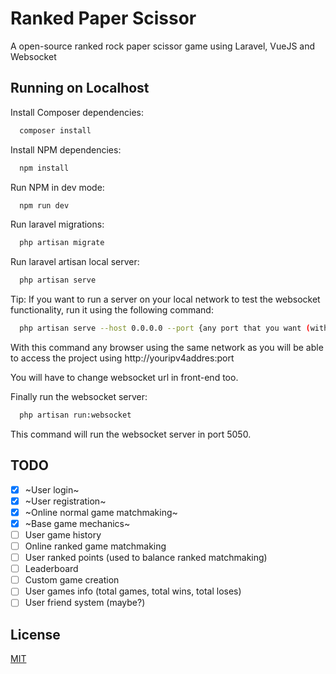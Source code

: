 
# Ranked Paper Scissor

A open-source ranked rock paper scissor game using Laravel, VueJS and Websocket

## Running on Localhost

Install Composer dependencies:
```bash
  composer install
```

Install NPM dependencies:
```bash
  npm install
```

Run NPM in dev mode:
```bash
  npm run dev
```

Run laravel migrations:
```bash
  php artisan migrate
```

Run laravel artisan local server:
```bash
  php artisan serve
```
Tip: If you want to run a server on your local network to test the websocket functionality, run it using the following command:
```bash
  php artisan serve --host 0.0.0.0 --port {any port that you want (without the brackets)}
```
With this command any browser using the same network as you will be able to access the project using http://youripv4addres:port

You will have to change websocket url in front-end too.

Finally run the websocket server:
```bash
  php artisan run:websocket
```
This command will run the websocket server in port 5050.
## TODO

- [X]  ~User login~
- [X]  ~User registration~
- [X]  ~Online normal game matchmaking~
- [X]  ~Base game mechanics~
- [ ]  User game history
- [ ]  Online ranked game matchmaking
- [ ]  User ranked points (used to balance ranked matchmaking)
- [ ]  Leaderboard
- [ ]  Custom game creation
- [ ]  User games info (total games, total wins, total loses)
- [ ]  User friend system (maybe?)

## License

[MIT](https://choosealicense.com/licenses/mit/)